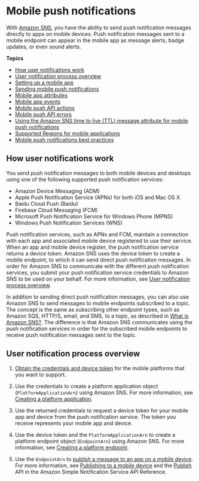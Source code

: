 # Mobile push notifications<a name="sns-mobile-application-as-subscriber"></a>

With [Amazon SNS](https://aws.amazon.com/sns/), you have the ability to send push notification messages directly to apps on mobile devices\. Push notification messages sent to a mobile endpoint can appear in the mobile app as message alerts, badge updates, or even sound alerts\. 

**Topics**
+ [How user notifications work](#sns-how-user-notifications-work)
+ [User notification process overview](#sns-user-notifications-process-overview)
+ [Setting up a mobile app](mobile-push-send.md)
+ [Sending mobile push notifications](mobile-push-notifications.md)
+ [Mobile app attributes](sns-msg-status.md)
+ [Mobile app events](application-event-notifications.md)
+ [Mobile push API actions](mobile-push-api.md)
+ [Mobile push API errors](mobile-push-api-error.md)
+ [Using the Amazon SNS time to live \(TTL\) message attribute for mobile push notifications](sns-ttl.md)
+ [Supported Regions for mobile applications](sns-mobile-push-supported-regions.md)
+ [Mobile push notifications best practices](mobile-push-notifications-best-practices.md)

## How user notifications work<a name="sns-how-user-notifications-work"></a>

You send push notification messages to both mobile devices and desktops using one of the following supported push notification services: 
+ Amazon Device Messaging \(ADM\)
+ Apple Push Notification Service \(APNs\) for both iOS and Mac OS X
+ Baidu Cloud Push \(Baidu\)
+ Firebase Cloud Messaging \(FCM\)
+ Microsoft Push Notification Service for Windows Phone \(MPNS\)
+ Windows Push Notification Services \(WNS\)

Push notification services, such as APNs and FCM, maintain a connection with each app and associated mobile device registered to use their service\. When an app and mobile device register, the push notification service returns a device token\. Amazon SNS uses the device token to create a mobile endpoint, to which it can send direct push notification messages\. In order for Amazon SNS to communicate with the different push notification services, you submit your push notification service credentials to Amazon SNS to be used on your behalf\. For more information, see [User notification process overview](#sns-user-notifications-process-overview)\. 

 In addition to sending direct push notification messages, you can also use Amazon SNS to send messages to mobile endpoints subscribed to a topic\. The concept is the same as subscribing other endpoint types, such as Amazon SQS, HTTP/S, email, and SMS, to a topic, as described in [What is Amazon SNS?](welcome.md)\. The difference is that Amazon SNS communicates using the push notification services in order for the subscribed mobile endpoints to receive push notification messages sent to the topic\.

## User notification process overview<a name="sns-user-notifications-process-overview"></a>

1. [Obtain the credentials and device token](sns-prerequisites-for-mobile-push-notifications.md) for the mobile platforms that you want to support\.

1. Use the credentials to create a platform application object \(`PlatformApplicationArn`\) using Amazon SNS\. For more information, see [Creating a platform application](mobile-push-send-register.md)\.

1. Use the returned credentials to request a device token for your mobile app and device from the push notification service\. The token you receive represents your mobile app and device\.

1. Use the device token and the `PlatformApplicationArn` to create a platform endpoint object \(`EndpointArn`\) using Amazon SNS\. For more information, see [Creating a platform endpoint](mobile-platform-endpoint.md)\.

1. Use the `EndpointArn` to [publish a message to an app on a mobile device](mobile-push-send.md)\. For more information, see [Publishing to a mobile device](mobile-push-send-directmobile.md) and the [Publish](https://docs.aws.amazon.com/sns/latest/api/API_Publish.html) API in the Amazon Simple Notification Service API Reference\.
